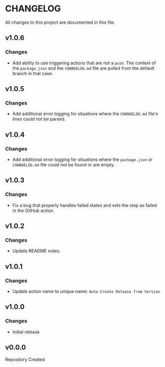 # CHANGELOG

All changes to this project are documented in this file.

## v1.0.6

### Changes

- Add ability to use triggering actions that are not a `push`. The context of the `package.json` and the `CHANGELOG.md` file are pulled from the default branch in that case.

## v1.0.5

### Changes

- Add additional error logging for situations where the `CHANGELOG.md` file's lines could not be parsed.

## v1.0.4

### Changes

- Add additional error logging for situations where the `package.json` or `CHANGELOG.md` file could not be found or are empty.

## v1.0.3

### Changes

- Fix a bug that properly handles failed states and sets the step as failed in the GitHub action.

## v1.0.2

### Changes

- Update README notes.

## v1.0.1

### Changes

- Update action name to unique name: `Auto-Create Release from Version`

## v1.0.0

### Changes

- Initial release

## v0.0.0

Repository Created
